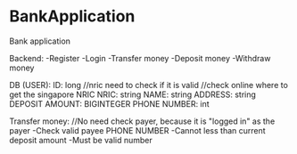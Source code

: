 # BankApplication
Bank application

Backend:
-Register
-Login
-Transfer money
-Deposit money
-Withdraw money

DB (USER):
	ID: long
	//nric need to check if it is valid
	//check online where to get the singapore NRIC
	NRIC: string
	NAME: string
	ADDRESS: string
	DEPOSIT AMOUNT: BIGINTEGER
	PHONE NUMBER: int
	
Transfer money:
//No need check payer, because it is "logged in" as the payer
-Check valid payee PHONE NUMBER
-Cannot less than current deposit amount
-Must be valid number
